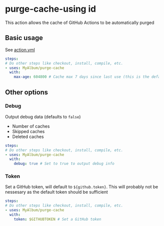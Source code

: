 # purge-cache-using id

This action allows the cache of GitHub Actions to be automatically purged

## Basic usage
See [action.yml](action.yml)

```yaml
steps:
# Do other steps like checkout, install, compile, etc.
- uses: MyAlbum/purge-cache
  with:
    max-age: 604800 # Cache max 7 days since last use (this is the default)
```

## Other options

### Debug

Output debug data (defaults to `false`)

- Number of caches
- Skipped caches
- Deleted caches

```yaml
steps:
# Do other steps like checkout, install, compile, etc.
- uses: MyAlbum/purge-cache
  with:
    debug: true # Set to true to output debug info
```

### Token

Set a GitHub token, will default to `${github.token}`. This will probably not be nessesary as the default token should be sufficient

```yaml
steps:
# Do other steps like checkout, install, compile, etc.
- uses: MyAlbum/purge-cache
  with:
    token: $GITHUBTOKEN # Set a GitHub token
```
